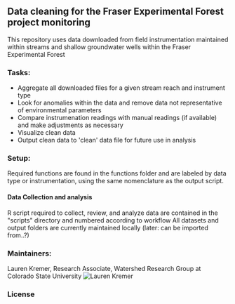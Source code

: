 ## Data cleaning for the Fraser Experimental Forest project monitoring

This repository uses data downloaded from field instrumentation maintained within streams and shallow groundwater wells within the Fraser Experimental Forest

### Tasks:
    
   * Aggregate all downloaded files for a given stream reach and instrument type
   * Look for anomalies within the data and remove data not representative of environmental parameters
   * Compare instrumenation readings with manual readings (if available) and make adjustments as necessary 
   * Visualize clean data
   * Output clean data to 'clean' data file for future use in analysis
    
### Setup:
    
Required functions are found in the functions folder and are labeled by data type or instrumentation, using the same nomenclature as the output script. 
   
#### Data Collection  and analysis 

R script required to collect, review, and analyze data are contained in the "scripts" directory and numbered according to workflow  All datasets and output folders are currently maintained locally (later: can be imported from..?) 

### Maintainers:
Lauren Kremer, 
Research Associate, 
Watershed Research Group at Colorado State University
![Lauren Kremer](https://avatars.githubusercontent.com/u/70210769?v=4)
     

### License   




